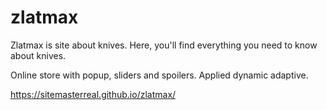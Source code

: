# zlatmax
Zlatmax is site about knives. 
Here, you'll find everything you need to know about knives.

Online store with popup, sliders and spoilers. Applied dynamic adaptive.

https://sitemasterreal.github.io/zlatmax/
